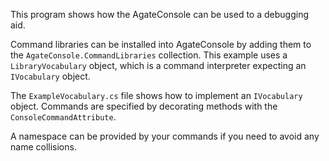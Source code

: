 ﻿This program shows how the AgateConsole can be used to a debugging aid.

Command libraries can be installed into AgateConsole by adding them to
the `AgateConsole.CommandLibraries` collection. This example uses a
`LibraryVocabulary` object, which is a command interpreter expecting an
`IVocabulary` object. 

The `ExampleVocabulary.cs` file shows how to implement
an `IVocabulary` object. Commands are specified by decorating methods
with the `ConsoleCommandAttribute`. 

A namespace can be provided by your commands if you need to avoid any 
name collisions.